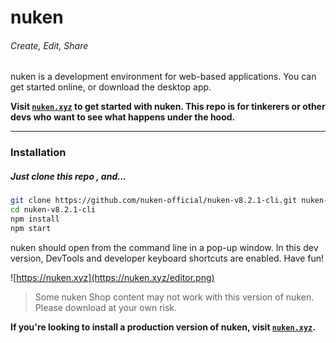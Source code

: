 # nuken 
###### Create, Edit, Share

nuken is a development environment for web-based applications. You can get started online, or download the desktop app.

**Visit [``nuken.xyz``](http://nuken.xyz/) to get started with nuken. This repo is for tinkerers or other devs who want to see what happens under the hood.**

-------
### Installation
##### Just clone this repo , and...
[]()
```sh
git clone https://github.com/nuken-official/nuken-v8.2.1-cli.git nuken-v8.2.1-cli
cd nuken-v8.2.1-cli
npm install
npm start
```
nuken should open from the command line in a pop-up window. In this dev version, DevTools and developer keyboard shortcuts are enabled. Have fun!

![https://nuken.xyz](https://nuken.xyz/editor.png)

>Some nuken Shop content may not work with this version of nuken. Please download at your own risk.

**If you're looking to install a production version of nuken, visit [``nuken.xyz``](http://nuken.xyz/).**
